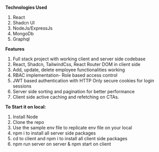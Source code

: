 **Technologies Used**
1. React
2. Shadcn UI
3. NodeJs/ExpressJs
4. MongoDb
5. Graphql

**Features**
1. Full stack project with working client and server side codebase
2. React, Shadcn, TailwindCss, React Router DOM in client side
3. Add, update, delete employee functionalities working
4. RBAC implementation- Role based access control
5. JWT based authentication with HTTP Only secure cookies for login sessions
6. Server side sorting and pagination for better performance
7. Client side active caching and refetching on CTAs.

**To Start it on local:**
1. Install Node
2. Clone the repo
3. Use the sample env file to replicate env file on your local
4. npm i to install all server side packages
5. cd to client and npm i to install all client side packages
6. npm run server on server & npm start on client
